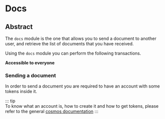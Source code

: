 <!--
order: 0
title: Docs Overview
parent:
  title: "Docs"
-->

# Docs 

## Abstract

The `docs` module is the one that allows you to send a document to another user, and retrieve the list of documents
that you have received. 

Using the `docs` module you can perform the following transactions. 

**Accessible to everyone**


### Sending a document
In order to send a document you are required to have an account with some tokens inside it.   

::: tip  
To know what an account is, how to create it and how to get tokens, please refer to the general [cosmos documentation](http://docs.cosmos.network)
:::  


